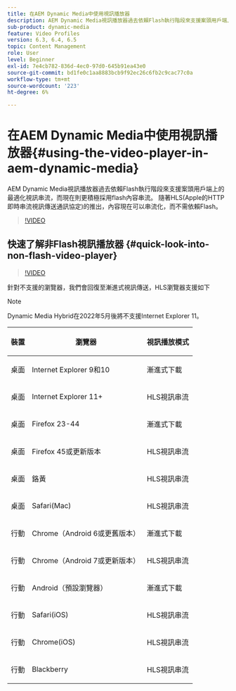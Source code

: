 ```yaml
---
title: 在AEM Dynamic Media中使用視訊播放器
description: AEM Dynamic Media視訊播放器過去依賴Flash執行階段來支援案頭用戶端上的最適化視訊串流，而現在則更積極採用flash內容串流。 隨著HLS(Apple的HTTP即時串流視訊傳送通訊協定)的推出，內容現在可以串流化，而不需依賴Flash。
sub-product: dynamic-media
feature: Video Profiles
version: 6.3, 6.4, 6.5
topic: Content Management
role: User
level: Beginner
exl-id: 7e4cb782-836d-4ec0-97d0-645b91ea43e0
source-git-commit: bd1fe0c1aa8883bcb9f92ec26c6fb2c9cac77c0a
workflow-type: tm+mt
source-wordcount: '223'
ht-degree: 6%

---
```



# 在AEM Dynamic Media中使用視訊播放器{#using-the-video-player-in-aem-dynamic-media}

AEM Dynamic Media視訊播放器過去依賴Flash執行階段來支援案頭用戶端上的最適化視訊串流，而現在則更積極採用flash內容串流。 隨著HLS(Apple的HTTP即時串流視訊傳送通訊協定)的推出，內容現在可以串流化，而不需依賴Flash。

>[!VIDEO](https://video.tv.adobe.com/v/16791/?quality=9&learn=on)

## 快速了解非Flash視訊播放器 {#quick-look-into-non-flash-video-player}

>[!VIDEO](https://video.tv.adobe.com/v/17429/?quality=9&learn=on)

針對不支援的瀏覽器，我們會回復至漸進式視訊傳送，HLS瀏覽器支援如下

>[!NOTE]
>
> Dynamic Media Hybrid在2022年5月後將不支援Internet Explorer 11。

<table> 
 <thead> 
  <tr> 
   <th> <p>裝置</p> </th>
   <th> <p>瀏覽器</p> </th>
   <th > <p>視訊播放模式</p> </th>
  </tr>
 </thead>
 <tbody>
  <tr> 
   <td> <p>桌面</p> </td>
   <td> <p>Internet Explorer 9和10</p> </td>
   <td> <p>漸進式下載</p> </td>
  </tr>
  <tr>
   <td> <p>桌面</p> </td>
   <td> <p>Internet Explorer 11+</p> </td>
   <td> <p>HLS視訊串流</p> </td>
  </tr>
  <tr>
   <td> <p>桌面</p> </td>
   <td> <p>Firefox 23-44</p> </td>
   <td> <p>漸進式下載</p> </td>
  </tr>
  <tr> 
   <td> <p>桌面</p> </td>
   <td> <p>Firefox 45或更新版本</p> </td>
   <td> <p>HLS視訊串流</p> </td>
  </tr>
  <tr> 
   <td> <p>桌面</p> </td>
   <td> <p>鉻黃</p> </td>
   <td> <p>HLS視訊串流</p> </td>
  </tr>
  <tr> 
   <td> <p>桌面</p> </td>
   <td> <p>Safari(Mac)</p> </td>
   <td> <p>HLS視訊串流</p> </td>
  </tr>
  <tr> 
   <td> <p>行動</p> </td>
   <td> <p>Chrome（Android 6或更舊版本）</p> </td>
   <td> <p>漸進式下載</p> </td>
  </tr>
  <tr> 
   <td> <p>行動</p> </td>
   <td> <p>Chrome（Android 7或更新版本）</p> </td>
   <td> <p>HLS視訊串流</p> </td>
  </tr>
  <tr> 
   <td> <p>行動</p> </td>
   <td> <p>Android（預設瀏覽器）</p> </td>
   <td> <p>漸進式下載</p> </td>
  </tr>
  <tr> 
   <td> <p>行動</p> </td>
   <td> <p>Safari(iOS)</p> </td>
   <td> <p>HLS視訊串流</p> </td>
  </tr>
  <tr> 
   <td> <p>行動</p> </td>
   <td> <p>Chrome(iOS)</p> </td>
   <td> <p>HLS視訊串流</p> </td>
  </tr>
  <tr> 
   <td> <p>行動</p> </td>
   <td> <p>Blackberry</p> </td>
   <td> <p>HLS視訊串流</p> </td>
  </tr>
 </tbody>
</table>

